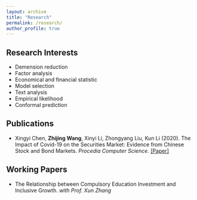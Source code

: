 ```yaml
---
layout: archive
title: "Research"
permalink: /research/
author_profile: true
---
```


Research Interests
------
* Demension reduction
* Factor analysis
* Economical and financial statistic
* Model selection
* Text analysis
* Empirical likelihood
* Conformal prediction

Publications
------

* Xingyi Chen, **Zhijing Wang**, Xinyi Li, Zhongyang Liu, Kun Li (2020). The Impact of Covid-19 on the Securities Market: Evidence from Chinese Stock and Bond Markets. *Procedia Computer Science*.
[[Paper]](https://www.sciencedirect.com/science/article/pii/S1877050921008589)


Working Papers
------
* The Relationship between Compulsory Education Investment and Inclusive Growth. _with Prof. Xun Zhang_



